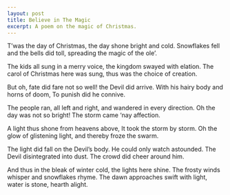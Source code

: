 ```yaml
---
layout: post
title: Believe in The Magic
excerpt: A poem on the magic of Christmas.
---
```


T’was the day of Christmas,
the day shone bright and cold.
Snowflakes fell and the bells did toll,
spreading the magic of the ole’.

The kids all sung in a merry voice,
the kingdom swayed with elation.
The carol of Christmas here was sung,
thus was the choice of creation.

But oh, fate did fare not so well!
the Devil did arrive.
With his hairy body and horns of doom,
To punish did he connive.

The people ran, all left and right,
and wandered in every direction.
Oh the day was not so bright!
The storm came ‘nay affection.

A light thus shone from heavens above,
It took the storm by storm.
Oh the glow of glistening light,
and thereby froze the swarm.

The light did fall on the Devil’s body.
He could only watch astounded.
The Devil disintegrated into dust.
The crowd did cheer around him.

And thus in the bleak of winter cold, the lights here shine.
The frosty winds whisper and snowflakes rhyme.
The dawn approaches swift with light,
water is stone, hearth alight.